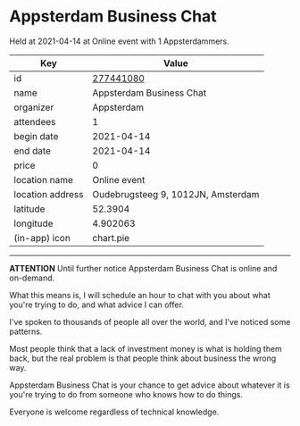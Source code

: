 # Appsterdam Business Chat
Held at 2021-04-14 at Online event with 1 Appsterdammers.
        
|Key|Value
|---|---|
|id|[277441080](https://www.meetup.com/appsterdam/events/277441080/)|
|name|Appsterdam Business Chat|
|organizer|Appsterdam|
|attendees|1|
|begin date|2021-04-14|
|end date|2021-04-14|
|price|0|
|location name|Online event|
|location address|Oudebrugsteeg 9, 1012JN, Amsterdam|
|latitude|52.3904|
|longitude|4.902063|
|(in-app) icon|chart.pie|

---

**ATTENTION** Until further notice Appsterdam Business Chat is online and on-demand.

What this means is, I will schedule an hour to chat with you about what you're trying to do, and what advice I can offer.

I've spoken to thousands of people all over the world, and I've noticed some patterns.

Most people think that a lack of investment money is what is holding them back, but the real problem is that people think about business the wrong way.

Appsterdam Business Chat is your chance to get advice about whatever it is you're trying to do from someone who knows how to do things.

Everyone is welcome regardless of technical knowledge.


